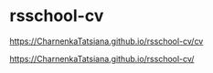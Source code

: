 # rsschool-cv

https://CharnenkaTatsiana.github.io/rsschool-cv/cv

https://CharnenkaTatsiana.github.io/rsschool-cv/
